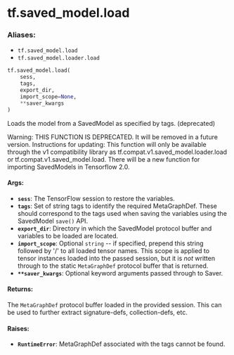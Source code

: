 <div itemscope itemtype="http://developers.google.com/ReferenceObject">
<meta itemprop="name" content="tf.saved_model.load" />
<meta itemprop="path" content="Stable" />
</div>

# tf.saved_model.load

### Aliases:

* `tf.saved_model.load`
* `tf.saved_model.loader.load`

``` python
tf.saved_model.load(
    sess,
    tags,
    export_dir,
    import_scope=None,
    **saver_kwargs
)
```

Loads the model from a SavedModel as specified by tags. (deprecated)

Warning: THIS FUNCTION IS DEPRECATED. It will be removed in a future version.
Instructions for updating:
This function will only be available through the v1 compatibility library as tf.compat.v1.saved_model.loader.load or tf.compat.v1.saved_model.load. There will be a new function for importing SavedModels in Tensorflow 2.0.

#### Args:

* <b>`sess`</b>: The TensorFlow session to restore the variables.
* <b>`tags`</b>: Set of string tags to identify the required MetaGraphDef. These should
      correspond to the tags used when saving the variables using the
      SavedModel `save()` API.
* <b>`export_dir`</b>: Directory in which the SavedModel protocol buffer and variables
      to be loaded are located.
* <b>`import_scope`</b>: Optional `string` -- if specified, prepend this string
      followed by '/' to all loaded tensor names. This scope is applied to
      tensor instances loaded into the passed session, but it is *not* written
      through to the static `MetaGraphDef` protocol buffer that is returned.
* <b>`**saver_kwargs`</b>: Optional keyword arguments passed through to Saver.


#### Returns:

The `MetaGraphDef` protocol buffer loaded in the provided session. This
can be used to further extract signature-defs, collection-defs, etc.


#### Raises:

* <b>`RuntimeError`</b>: MetaGraphDef associated with the tags cannot be found.